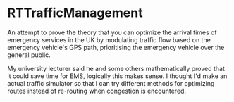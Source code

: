 # RTTrafficManagement
An attempt to prove the theory that you can optimize the arrival times of emergency services in the UK by modulating traffic flow based on the emergency vehicle's GPS path, prioritising the emergency vehicle over the general public.

My university lecturer said he and some others mathematically proved that it could save time for EMS, logically this makes sense.
I thought I'd make an actual traffic simulator so that I can try different methods for optimizing routes instead of re-routing when congestion is encountered.
